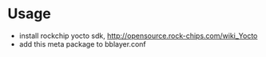 # Usage

* install rockchip yocto sdk, http://opensource.rock-chips.com/wiki_Yocto
* add this meta package to bblayer.conf

